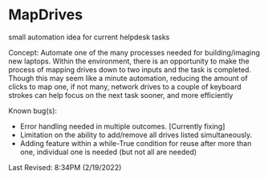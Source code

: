 # MapDrives
small automation idea for current helpdesk tasks


Concept: Automate one of the many processes needed for building/imaging new laptops. Within the environment, there is an opportunity to make the process of mapping drives down
         to two inputs and the task is completed. Though this may seem like a minute automation, reducing the amount of clicks to map one, if not many, network drives to a couple
         of keyboard strokes can help focus on the next task sooner, and more efficiently


Known bug(s):

- Error handling needed in multiple outcomes. [Currently fixing]
- Limitation on the ability to add/remove all drives listed simultaneously. 
- Adding feature within a while-True condition for reuse after more than one, individual one is needed (but not all are needed)


Last Revised: 8:34PM (2/19/2022) 

